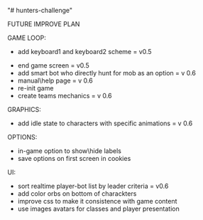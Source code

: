 "# hunters-challenge" 

FUTURE IMPROVE PLAN

GAME LOOP:
+ add keyboard1 and keyboard2 scheme = v0.5
- end game screen = v0.5
- add smart bot who directly hunt for mob as an option = v 0.6
- manual\help page = v 0.6
- re-init game
- create teams mechanics = v 0.6

GRAPHICS:
- add idle state to characters with specific animations = v 0.6

OPTIONS:
- in-game option to show\hide labels
- save options on first screen in cookies

UI:
- sort realtime player-bot list by leader criteria  = v0.6
- add color orbs on bottom of charackters
- improve css to make it consistence with game content
- use images avatars for classes and player presentation